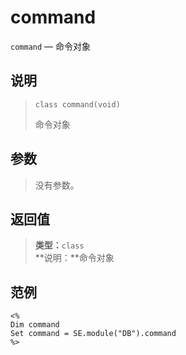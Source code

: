 command
=======
`command` &mdash; 命令对象

说明
----
>     class command(void)
> 命令对象

参数
----
> 没有参数。

返回值
------
> **类型：**`class`  
> **说明：**命令对象

范例
----
>
    <%
    Dim command
    Set command = SE.module("DB").command
    %>